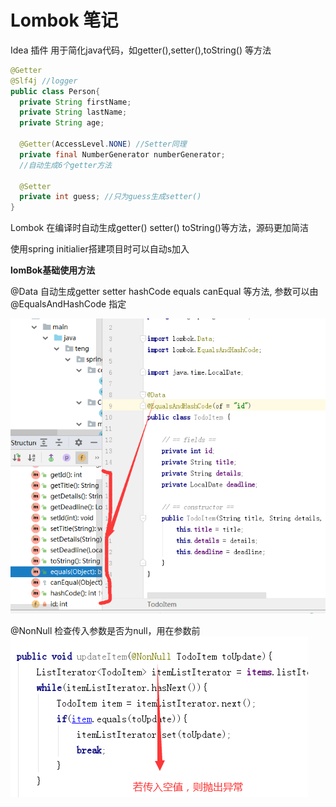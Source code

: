 # Lombok 笔记

Idea 插件 用于简化java代码，如getter(),setter(),toString() 等方法

```java
@Getter
@Slf4j //logger
public class Person{
  private String firstName;
  private String lastName;
  private String age;

  @Getter(AccessLevel.NONE) //Setter同理
  private final NumberGenerator numberGenerator;
  //自动生成6个getter方法

  @Setter
  private int guess; //只为guess生成setter()
}
```

Lombok 在编译时自动生成getter() setter() toString()等方法，源码更加简洁

使用spring initialier搭建项目时可以自动s加入

**lomBok基础使用方法**

@Data 自动生成getter setter hashCode equals canEqual 等方法, 参数可以由 @EqualsAndHashCode 指定

![lombokData](/images/lombokData.png)

@NonNull 检查传入参数是否为null，用在参数前
![lombokNonNull](/images/lombokNonNull.png)
